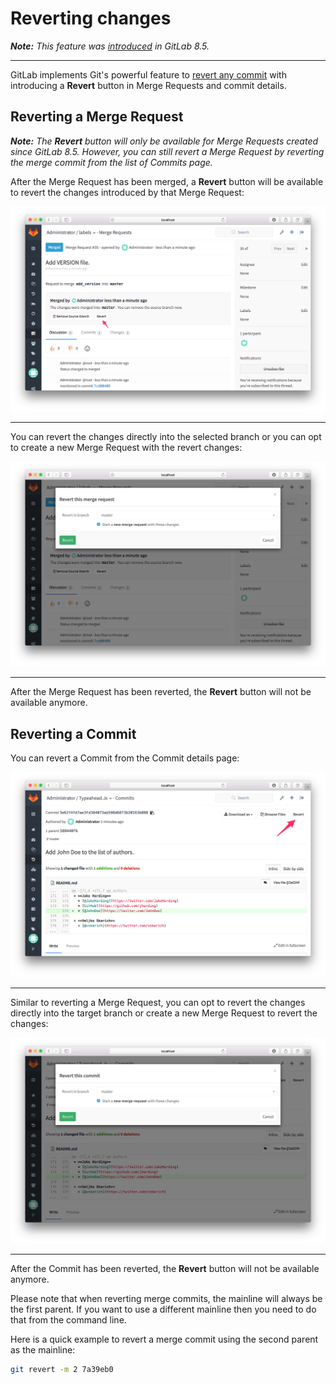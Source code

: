 # Reverting changes

_**Note:** This feature was [introduced][ce-1990] in GitLab 8.5._

---

GitLab implements Git's powerful feature to [revert any commit][git-revert]
with introducing a **Revert** button in Merge Requests and commit details.

## Reverting a Merge Request

_**Note:** The **Revert** button will only be available for Merge Requests
created since GitLab 8.5. However, you can still revert a Merge Request
by reverting the merge commit from the list of Commits page._

After the Merge Request has been merged, a **Revert** button will be available
to revert the changes introduced by that Merge Request:

![Revert Merge Request](img/revert_changes_mr.png)

---

You can revert the changes directly into the selected branch or you can opt to
create a new Merge Request with the revert changes:

![Revert Merge Request modal](img/revert_changes_mr_modal.png)

---

After the Merge Request has been reverted, the **Revert** button will not be
available anymore.

## Reverting a Commit

You can revert a Commit from the Commit details page:

![Revert commit](img/revert_changes_commit.png)

---

Similar to reverting a Merge Request, you can opt to revert the changes
directly into the target branch or create a new Merge Request to revert the
changes:

![Revert commit modal](img/revert_changes_commit_modal.png)

---

After the Commit has been reverted, the **Revert** button will not be available
anymore.

Please note that when reverting merge commits, the mainline will always be the
first parent. If you want to use a different mainline then you need to do that
from the command line.

Here is a quick example to revert a merge commit using the second parent as the
mainline:

```bash
git revert -m 2 7a39eb0
```

[ce-1990]: https://gitlab.com/gitlab-org/gitlab-ce/merge_requests/1990 "Revert button Merge Request"
[git-revert]: https://git-scm.com/docs/git-revert "Git revert documentation"
